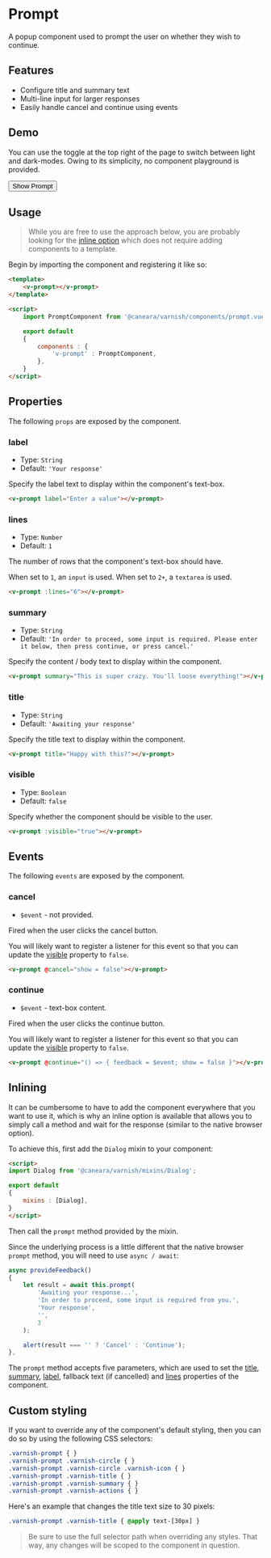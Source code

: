 # Prompt

A popup component used to prompt the user on whether they wish to continue.

## Features

* Configure title and summary text
* Multi-line input for larger responses
* Easily handle cancel and continue using events

## Demo

You can use the toggle at the top right of the page to switch between light and dark-modes. Owing to its simplicity, no component playground is provided.

<!-- Setup -->
<script setup>
    import { ref } from 'vue';
    import PromptComponent from '../../src/components/prompt.vue';

    let show = ref(false);
</script>

<!-- Demo -->
<div class="bg-gray-100 dark:bg-black flex justify-center rounded-md p-6 mt-8">
    <ClientOnly>
        <PromptComponent :visible="show" @cancel="show = false" :lines="3" @continue="show = false"></PromptComponent>
    </ClientOnly>
    <button @click="show = true"
            class="bg-sky-700 text-white px-3 py-1 mt-10 mb-12 rounded-md">
        Show Prompt
    </button>
</div>

## Usage

> While you are free to use the approach below, you are probably looking for the [inline option](#inlining) which does not require adding components to a template.

Begin by importing the component and registering it like so:

```html
<template>
    <v-prompt></v-prompt>
</template>

<script>
    import PromptComponent from '@caneara/varnish/components/prompt.vue';

    export default
    {
        components : {
            'v-prompt' : PromptComponent,
        },
    }
</script>
```

## Properties

The following `props` are exposed by the component.

### label

- Type: `String`
- Default: `'Your response'`

Specify the label text to display within the component's text-box.

```html
<v-prompt label="Enter a value"></v-prompt>
```

### lines

- Type: `Number`
- Default: `1`

The number of rows that the component's text-box should have.

When set to `1`, an `input` is used. When set to `2+`, a `textarea` is used.

```html
<v-prompt :lines="6"></v-prompt>
```

### summary

- Type: `String`
- Default: `'In order to proceed, some input is required. Please enter it below, then press continue, or press cancel.'`

Specify the content / body text to display within the component.

```html
<v-prompt summary="This is super crazy. You'll loose everything!"></v-prompt>
```

### title

- Type: `String`
- Default: `'Awaiting your response'`

Specify the title text to display within the component.

```html
<v-prompt title="Happy with this?"></v-prompt>
```

### visible

- Type: `Boolean`
- Default: `false`

Specify whether the component should be visible to the user.

```html
<v-prompt :visible="true"></v-prompt>
```

## Events

The following `events` are exposed by the component.

### cancel

- `$event` - not provided.

Fired when the user clicks the cancel button.

You will likely want to register a listener for this event so that you can update the [visible](#visible) property to `false`.

```html
<v-prompt @cancel="show = false"></v-prompt>
```

### continue

- `$event` - text-box content.

Fired when the user clicks the continue button.

You will likely want to register a listener for this event so that you can update the [visible](#visible) property to `false`.

```html
<v-prompt @continue="() => { feedback = $event; show = false }"></v-prompt>
```

## Inlining

It can be cumbersome to have to add the component everywhere that you want to use it, which is why an inline option is available that allows you to simply call a method and wait for the response (similar to the native browser option).

To achieve this, first add the `Dialog` mixin to your component:

```html
<script>
import Dialog from '@caneara/varnish/mixins/Dialog';

export default
{
    mixins : [Dialog],
}
</script>
```

Then call the `prompt` method provided by the mixin.

Since the underlying process is a little different that the native browser `prompt` method, you will need to use `async / await`:

```js
async provideFeedback()
{
    let result = await this.prompt(
        'Awaiting your response...',
        'In order to proceed, some input is required from you.',
        'Your response',
        '',
        3
    );

    alert(result === '' ? 'Cancel' : 'Continue');
},
```

The `prompt` method accepts five parameters, which are used to set the [title](#title), [summary](#summary), [label](#label), fallback text (if cancelled) and [lines](#lines) properties of the component.

## Custom styling

If you want to override any of the component's default styling, then you can do so by using the following CSS selectors:

```css
.varnish-prompt { }
.varnish-prompt .varnish-circle { }
.varnish-prompt .varnish-circle .varnish-icon { }
.varnish-prompt .varnish-title { }
.varnish-prompt .varnish-summary { }
.varnish-prompt .varnish-actions { }
```

Here's an example that changes the title text size to 30 pixels:

```css
.varnish-prompt .varnish-title { @apply text-[30px] }
```

> Be sure to use the full selector path when overriding any styles. That way, any changes will be scoped to the component in question.